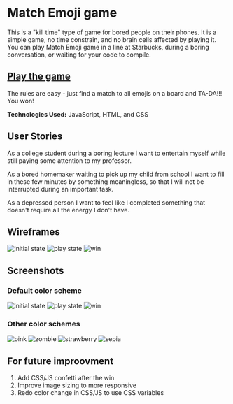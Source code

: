 # Match Emoji game

This is a "kill time" type of game for bored people on their phones. It is a simple game, no time constrain, and no brain cells affected by playing it. You can play Match Emoji game in a line at Starbucks, during a boring conversation, or waiting for your code to compile.

## [Play the game](http://match-emoji-game.surge.sh)

The rules are easy - just find a match to all emojis on a board and TA-DA!!! You won! 

**Technologies Used:** JavaScript, HTML, and CSS

## User Stories 

As a college student during a boring lecture I want to entertain myself while still paying some attention to my professor.

As a bored homemaker waiting to pick up my child from school I want to fill in these few minutes by something meaningless, so  that I will not be interrupted during an important task.

As a depressed person I want to feel like I completed something that doesn't require all the energy I don't have.

## Wireframes

![initial state](https://github.com/shin-shin/Match-Emoji-game/blob/master/imgs/1-play1.png) ![play state](https://github.com/shin-shin/Match-Emoji-game/blob/master/imgs/2-play2.png) ![win](https://github.com/shin-shin/Match-Emoji-game/blob/master/imgs/3-win.png)

## Screenshots

### Default color scheme

![initial state](https://github.com/shin-shin/Match-Emoji-game/blob/master/imgs/play1.png) ![play state](https://github.com/shin-shin/Match-Emoji-game/blob/master/imgs/play2.png) ![win](https://github.com/shin-shin/Match-Emoji-game/blob/master/imgs/win.png)

### Other color schemes

![pink](https://github.com/shin-shin/Match-Emoji-game/blob/master/imgs/color2.png)
![zombie](https://github.com/shin-shin/Match-Emoji-game/blob/master/imgs/color3.png)
![strawberry](https://github.com/shin-shin/Match-Emoji-game/blob/master/imgs/color4.png)
![sepia](https://github.com/shin-shin/Match-Emoji-game/blob/master/imgs/color5.png)


## For future improovment

1. Add CSS/JS confetti after the win
2. Improve image sizing to more responsive
3. Redo color change in CSS/JS to use CSS variables
